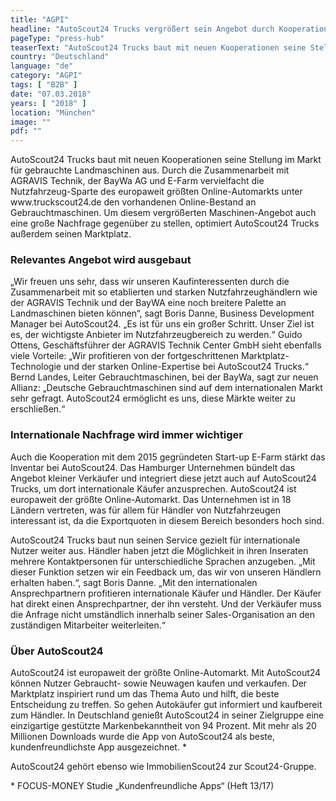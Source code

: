 ```yaml
---
title: "AGPI"
headline: "AutoScout24 Trucks vergrößert sein Angebot durch Kooperationen im Landmaschinen-Bereich"
pageType: "press-hub"
teaserText: "AutoScout24 Trucks baut mit neuen Kooperationen seine Stellung im Markt für gebrauchte Landmaschinen aus. Durch die Zusammenarbeit mit AGRAVIS Technik, der BayWa AG und E-Farm vervielfacht die Nutzfahrzeug-Sparte des europaweit größten Online-Automarkts unter www.truckscout24.de den vorhandenen Online-Bestand an Gebrauchtmaschinen. Um diesem vergrößerten Maschinen-Angebot auch eine große Nachfrage gegenüber zu stellen, optimiert AutoScout24 Trucks außerdem seinen Marktplatz."
country: "Deutschland"
language: "de"
category: "AGPI"
tags: [ "B2B" ]
date: "07.03.2018"
years: [ "2018" ]
location: "München"
image: ""
pdf: ""
---
```

<p>AutoScout24 Trucks baut mit neuen Kooperationen seine Stellung im Markt für gebrauchte Landmaschinen aus. Durch die Zusammenarbeit mit AGRAVIS Technik, der BayWa AG und E-Farm vervielfacht die Nutzfahrzeug-Sparte des europaweit größten Online-Automarkts unter www.truckscout24.de den vorhandenen Online-Bestand an Gebrauchtmaschinen. Um diesem vergrößerten Maschinen-Angebot auch eine große Nachfrage gegenüber zu stellen, optimiert AutoScout24 Trucks außerdem seinen Marktplatz.
</p>
<h3>Relevantes Angebot wird ausgebaut</h3>
<p>
„Wir freuen uns sehr, dass wir unseren Kaufinteressenten durch die Zusammenarbeit mit so etablierten und starken Nutzfahrzeughändlern wie der AGRAVIS Technik und der BayWA eine noch breitere Palette an Landmaschinen bieten können“, sagt Boris Danne, Business Development Manager bei AutoScout24. „Es ist für uns ein großer Schritt. Unser Ziel ist es, der wichtigste Anbieter im Nutzfahrzeugbereich zu werden.“ Guido Ottens, Geschäftsführer der AGRAVIS Technik Center GmbH sieht ebenfalls viele Vorteile: „Wir profitieren von der fortgeschrittenen Marktplatz-Technologie und der starken Online-Expertise bei AutoScout24 Trucks.“ Bernd Landes, Leiter Gebrauchtmaschinen, bei der BayWa, sagt zur neuen Allianz: „Deutsche Gebrauchtmaschinen sind auf dem internationalen Markt sehr gefragt. AutoScout24 ermöglicht es uns, diese Märkte weiter zu erschließen.“
</p>
<h3>Internationale Nachfrage wird immer wichtiger</h3>
<p>
Auch die Kooperation mit dem 2015 gegründeten Start-up E-Farm stärkt das Inventar bei AutoScout24. Das Hamburger Unternehmen bündelt das Angebot kleiner Verkäufer und integriert diese jetzt auch auf AutoScout24 Trucks, um dort internationale Käufer anzusprechen. AutoScout24 ist europaweit der größte Online-Automarkt. Das Unternehmen ist in 18 Ländern vertreten, was für allem für Händler von Nutzfahrzeugen interessant ist, da die Exportquoten in diesem Bereich besonders hoch sind.
</p><p>
AutoScout24 Trucks baut nun seinen Service gezielt für internationale Nutzer weiter aus. Händler haben jetzt die Möglichkeit in ihren Inseraten mehrere Kontaktpersonen für unterschiedliche Sprachen anzugeben. „Mit dieser Funktion setzen wir ein Feedback um, das wir von unseren Händlern erhalten haben.“, sagt Boris Danne. „Mit den internationalen Ansprechpartnern profitieren internationale Käufer und Händler. Der Käufer hat direkt einen Ansprechpartner, der ihn versteht. Und der Verkäufer muss die Anfrage nicht umständlich innerhalb seiner Sales-Organisation an den zuständigen Mitarbeiter weiterleiten.“
</p>
<h3>Über AutoScout24</h3>
<p>
AutoScout24 ist europaweit der größte Online-Automarkt. Mit AutoScout24 können Nutzer Gebraucht- sowie Neuwagen kaufen und verkaufen. Der Marktplatz inspiriert rund um das Thema Auto und hilft, die beste Entscheidung zu treffen. So gehen Autokäufer gut informiert und kaufbereit zum Händler. In Deutschland genießt AutoScout24 in seiner Zielgruppe eine einzigartige gestützte Markenbekanntheit von 94 Prozent. Mit mehr als 20 Millionen Downloads wurde die App von AutoScout24 als beste, kundenfreundlichste App ausgezeichnet. *
</p><p>
AutoScout24 gehört ebenso wie ImmobilienScout24 zur Scout24-Gruppe.
</p><p>
* FOCUS-MONEY Studie „Kundenfreundliche Apps“ (Heft 13/17)
</p>
